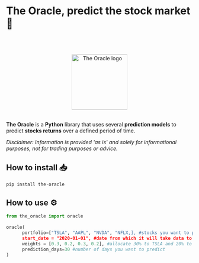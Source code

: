 # The Oracle, predict the stock market 💸

<br/>
<br/>

<p align="center">
  <img height="150" src="https://user-images.githubusercontent.com/61618641/147692854-f7001d42-9dca-414c-9301-819389729c43.png" alt="The Oracle logo")
</p>

<br/>
<br/>
  
**The Oracle** is a **Python** library that uses several **prediction models** to predict **stocks returns** over a defined period of time.
  
_Disclaimer: Information is provided 'as is' and solely for informational purposes, not for trading purposes or advice._



## How to install 📥

```py
pip install the-oracle
```
  
## How to use ⚙️

  
```py
from the_oracle import oracle
  
oracle(
      portfolio=["TSLA", "AAPL", "NVDA", "NFLX,], #stocks you want to predict
      start_date = "2020-01-01", #date from which it will take data to predict
      weights = [0.3, 0.2, 0.3, 0.2], #allocate 30% to TSLA and 20% to AAPL... (equal weighting  by default)
      prediction_days=30 #number of days you want to predict
)
  
```
